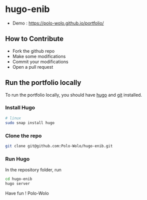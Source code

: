 # hugo-enib

* Demo : https://polo-wolo.github.io/portfolio/

## How to Contribute

* Fork the github repo
* Make some modifications
* Commit your modifications
* Open a pull request

## Run the portfolio locally
To run the portfolio locally, you should have [hugo](https://gohugo.io) and [git](https://git-scm.com/) installed.

### Install Hugo
```bash
# linux
sudo snap install hugo
```
### Clone the repo
```bash
git clone git@github.com:Polo-Wolo/hugo-enib.git
```
### Run Hugo
In the repository folder, run
```bash
cd hugo-enib
hugo server
```

Have fun ! Polo-Wolo